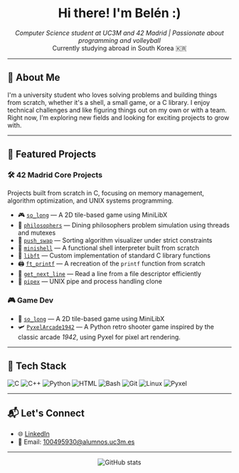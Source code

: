 <h1 align="center">Hi there! I'm Belén :) </h1>

<p align="center">
    <em>Computer Science student at UC3M and 42 Madrid | Passionate about programming and volleyball</em><br>
    Currently studying abroad in South Korea 🇰🇷
</p>

---

## 🏐 About Me

I'm a university student who loves solving problems and building things from scratch, whether it's a shell, a small game, or a C library. I enjoy technical challenges and like figuring things out on my own or with a team. Right now, I’m exploring new fields and looking for exciting projects to grow with.

---

## 🚀 Featured Projects

### 🛠 42 Madrid Core Projects
Projects built from scratch in C, focusing on memory management, algorithm optimization, and UNIX systems programming.

- 🎮 [`so_long`](https://github.com/bherranz/so_long) — A 2D tile-based game using MiniLibX
- 🍝 [`philosophers`](https://github.com/bherranz/42_Philosophers) — Dining philosophers problem simulation using threads and mutexes
- 🔀 [`push_swap`](https://github.com/bherranz/push_swap) — Sorting algorithm visualizer under strict constraints
- 🐚 [`minishell`](https://github.com/bherranz/42_minishell) — A functional shell interpreter built from scratch 
- 📙 [`libft`](https://github.com/bherranz/libft) — Custom implementation of standard C library functions  
- 🖨️ [`ft_printf`](https://github.com/bherranz/ft_printf) — A recreation of the `printf` function from scratch  
- 📄 [`get_next_line`](https://github.com/bherranz/get_next_line) — Read a line from a file descriptor efficiently  
- 🔧 [`pipex`](https://github.com/bherranz/pipex) — UNIX pipe and process handling clone
 
### 🎮 Game Dev
- 🏐 [`so_long`](https://github.com/bherranz/so_long) — A 2D tile-based game using MiniLibX  
- 🛩️ [`PyxelArcade1942`](https://github.com/bherranz/1942) — A Python retro shooter game inspired by the classic arcade *1942*, using Pyxel for pixel art rendering.

---

## 🧰 Tech Stack

![C](https://img.shields.io/badge/C-00599C?style=flat-square&logo=c&logoColor=white)
![C++](https://img.shields.io/badge/C++-00599C?style=flat-square&logo=c%2B%2B&logoColor=white)
![Python](https://img.shields.io/badge/Python-3776AB?style=flat-square&logo=python&logoColor=white)
![HTML](https://img.shields.io/badge/HTML5-E34F26?style=flat-square&logo=html5&logoColor=white)
![Bash](https://img.shields.io/badge/Bash-4EAA25?style=flat-square&logo=gnubash&logoColor=white)
![Git](https://img.shields.io/badge/Git-F05032?style=flat-square&logo=git&logoColor=white)
![Linux](https://img.shields.io/badge/Linux-FCC624?style=flat-square&logo=linux&logoColor=black)
![Pyxel](https://img.shields.io/badge/Pyxel-FFD700?style=flat-square&logo=python&logoColor=black)

---

## 📬 Let's Connect

- 🌐 [LinkedIn](https://www.linkedin.com/in/bherranz/)
- 📧 Email: 100495930@alumnos.uc3m.es

---

<p align="center">
    <img src="https://github-readme-stats.vercel.app/api?username=bherranz&show_icons=true&theme=default&hide_title=true" alt="GitHub stats" />
</p>
